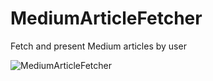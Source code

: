 # MediumArticleFetcher
Fetch and present Medium articles by user


![MediumArticleFetcher](https://media.giphy.com/media/dyw4M8I3hP7Jjd1ibQ/giphy.gif)
